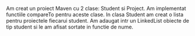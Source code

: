 Am creat un proiect Maven cu 2 clase: Student si Project. Am implementat functiile compareTo pentru aceste clase. In clasa Student am creat o lista pentru proiectele fiecarui student.
Am adaugat intr un LinkedList obiecte de tip student si le am afisat sortate in functie de nume.
